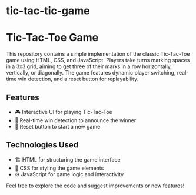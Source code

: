 # tic-tac-tic-game

# Tic-Tac-Toe Game

This repository contains a simple implementation of the classic Tic-Tac-Toe game using HTML, CSS, and JavaScript. Players take turns marking spaces in a 3x3 grid, aiming to get three of their marks in a row horizontally, vertically, or diagonally. The game features dynamic player switching, real-time win detection, and a reset button for replayability.

## Features
- 🎮 Interactive UI for playing Tic-Tac-Toe
- 🔄 Real-time win detection to announce the winner
- 🔄 Reset button to start a new game

## Technologies Used
- 🏗️ HTML for structuring the game interface
- 🎨 CSS for styling the game elements
- ⚙️ JavaScript for game logic and interactivity

Feel free to explore the code and suggest improvements or new features!
